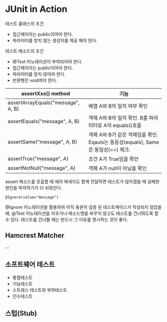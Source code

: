 # JUnit in Action

테스트 클래스의 조건

- 접근제어자는 public이어야 한다.
- 파라미터를 받지 않는 생성자를 제공 해야 한다.

테스트 메소드의 조건

- @Test 어노테이션이 부여되어야 한다.
- 접근제어자는 public이어야 한다.
- 파라미터를 받지 않아야 한다.
- 반환형은 void여야 한다.

| assertXxx() method | 기능 |
|--------|--------|
|assertArrayEquals("message", A, B)|배열 A와 B의 일치 여부 확인|
|assertEquals("message", A, B)|객체 A와 B의 일치 확인. B를 파라미터로 A의 equals()호출|
|assertSame("message", A, B)|객체 A와 B가 같은 객체임을 확인. Eqauls는 동등성(equals), Same은 동일성(==) 체크.|
|assertTrue("message", A)|조건 A가 True임을 확인|
|assertNotNull("message", A)|객체 A가 null이 아님을 확인|

assert 메소드를 호출할 때 에러 메세지도 함께 전달하면 테스트가 많아졌을 때 실패한 원인을 파악하기가 더 쉬워진다.

```
@Ignore(value="message")
```

@Ignore 어노테이션을 활용하여 아직 충분히 검증 된 테스트케이스가 작성되지 않았을 때, @Test 어노테이션을 지우거나 메소드명을 바꾸지 않고도 테스트를 건너뛰도록 할 수 있다. 테스트를 건너뛸 때는 반드시 그 이유를 명시하는 것이 좋다.

## Hamcrest Matcher

--

## 소프트웨어 테스트
- 통합테스트
- 기능테스트
- 스트레스 테스트와 부하테스트
- 인수테스트

## 스텁(Stub)
